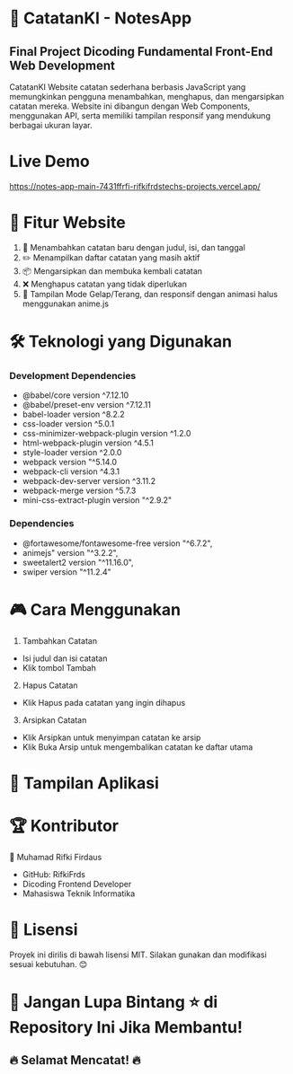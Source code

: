 # 📒 CatatanKI - NotesApp
## Final Project Dicoding Fundamental Front-End Web Development 
CatatanKI Website catatan sederhana berbasis JavaScript yang memungkinkan pengguna menambahkan, menghapus, dan mengarsipkan catatan mereka. Website ini dibangun dengan Web Components, menggunakan API, serta memiliki tampilan responsif yang mendukung berbagai ukuran layar.

# Live Demo
https://notes-app-main-7431ffrfi-rifkifrdstechs-projects.vercel.app/

# 🚀 Fitur Website
1. 📝 Menambahkan catatan baru dengan judul, isi, dan tanggal
2. ✏️ Menampilkan daftar catatan yang masih aktif
3. 📦 Mengarsipkan dan membuka kembali catatan
4. ❌ Menghapus catatan yang tidak diperlukan
5. 📱 Tampilan Mode Gelap/Terang, dan responsif dengan animasi halus menggunakan anime.js

# 🛠 Teknologi yang Digunakan
### Development Dependencies
- @babel/core version ^7.12.10
- @babel/preset-env version ^7.12.11
- babel-loader version ^8.2.2
- css-loader version ^5.0.1
- css-minimizer-webpack-plugin version ^1.2.0
- html-webpack-plugin version ^4.5.1
- style-loader version ^2.0.0
- webpack version "^5.14.0
- webpack-cli version ^4.3.1
- webpack-dev-server version ^3.11.2
- webpack-merge version ^5.7.3
- mini-css-extract-plugin version "^2.9.2"

### Dependencies
- @fortawesome/fontawesome-free version "^6.7.2",
- animejs" version "^3.2.2",
- sweetalert2 version "^11.16.0",
- swiper version "^11.2.4"

# 🎮 Cara Menggunakan
1. Tambahkan Catatan
- Isi judul dan isi catatan
- Klik tombol Tambah
2. Hapus Catatan
- Klik Hapus pada catatan yang ingin dihapus
3. Arsipkan Catatan
- Klik Arsipkan untuk menyimpan catatan ke arsip
- Klik Buka Arsip untuk mengembalikan catatan ke daftar utama

# 🎨 Tampilan Aplikasi



# 🏆 Kontributor
👤 Muhamad Rifki Firdaus
- GitHub: RifkiFrds
- Dicoding Frontend Developer
- Mahasiswa Teknik Informatika

# 📜 Lisensi
Proyek ini dirilis di bawah lisensi MIT. Silakan gunakan dan modifikasi sesuai kebutuhan. 😊

# 🌟 Jangan Lupa Bintang ⭐ di Repository Ini Jika Membantu!
## 🔥 Selamat Mencatat! 🔥




